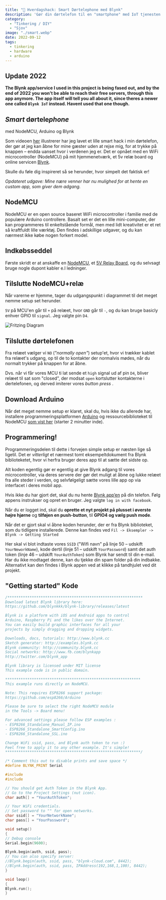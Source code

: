 ```yaml
---
title: "📡 Hverdagshack: Smart Dørtelephone med Blynk"
description: 'Gør din dørtelefon til en "smartphone" med IoT tjenesten Blynk og et 5V relæ'
category:
  - "Tinkering / DIY"
  - "Sjov"
image: "./smart.webp"
date: 2022-09-12
tags:
  - tinkering
  - hardware
  - arduino
---
```


## Update 2022

**The Blynk app/service I used in this project is being fased out, and by the end of 2022 you won't be able to reach their free servers, through this app anymore. The app itself will tell you all about it, since theres a newer one called `Blynk IoT` instead. Havent used that one though.**

## _Smart_ dørtele*phone*

med NodeMCU, Arduino og Blynk

Som videoen [her](https://www.instagram.com/p/BX0B3k_gD4X/) illustrerer har jeg lavet et lille smart hack i min dørtelefon, der gør at jeg kan åbne for mine gæster uden at rejse mig, for at trykke på knappen – endda uanset hvor i verdenen jeg er. Det er opnået med en WiFi microcontroller (NodeMCU) på mit hjemmenetværk, et 5v relæ board og online servicen [Blynk](https://blynk.io).

Skulle du føle dig inspireret så se herunder, hvor simpelt det faktisk er!

_Opdateret udgave: Mine nære venner har nu mulighed for at hente en custom app, som giver dem adgang._

## NodeMCU

NodeMCU er en open source baseret WiFi microcontroller i familie med de populære Arduino controllere. Basalt set er det en lille mini-computer, der kan programmeres til enkeltstående formål, men med lidt kreativitet er et ret så kraftfuldt lille værktøj. Den findes i adskillige udgaver, og du kan nærmest ikke købe nogen forkert model.

## Indkøbsseddel

Første skridt er at anskaffe en [NodeMCU](https://www.ebay.co.uk/sch/i.html?_from=R40&_trksid=p2510209.m570.l1313&_nkw=nodemcu&_sacat=0), et [5V Relay Board](https://www.ebay.co.uk/sch/i.html?_from=R40&_trksid=p2334524.m570.l1313&_nkw=5v+relay+board&_sacat=0&LH_TitleDesc=0&_odkw=5v+relay&_osacat=0), og du selvsagt bruge nogle dupont kabler e.l ledninger.

## Tilslutte NodeMCU+relæ

Når varerne er hjemme, tager du udgangspunkt i diagrammet til det meget nemme setup set herunder.

`5V` på MCU'en går til `+` på relæet, hvor `GND` går til `-`, og du kan bruge basicly enhver GPIO til `signal`. Jeg valgte pin `D4`.

![Fritzing Diagram](./mcu-relay.svg)

## Tilslutte dørtelefonen

Fra relæet vælger vi `NO` (_"normally open"_) setup'et, hvor vi trækker kablet fra relæet's udgang, op til de to kontakter der normalvis mødes, når du normalt trykker på knappen for at åbne.

Dvs. når vi får vores MCU ti lat sende et `high` signal ud af pin `D4`, bliver relæet til sat som "closed", der modsat `open` kortslutter kontakterne i dertelefonen, og derved imiterer vores _button press_ .

## Download Arduino

Når det meget nemme setup er klaret, skal du, hvis ikke du allerede har, installere programmeringsplatformen [Arduino](https://arduino.cc/en/software) og ressourcebiblioteket til NodeMCU [som vist her](ttps://youtu.be/NEo1WsT5T7s?t=120) (starter 2 minutter inde).

## Programmering!

Programmeringsdelen til dette i forvejen simple setup er næsten lige så ligetil. Det er _vitterligt_ et nærmest tomt eksempeltdokument fra Blynk biblioteketet, hvor vi herfra bruger deres app til at sætte det sidste op.

Alt koden egentlig gør er egentlig at give Blynk adgang til vores microcontroller, via deres servere der gør det muligt at åbne og lukke relæet fra alle steder i verden, og selvfølgeligt sætte vores lille app op via interfacet i deres mobil app.

Hvis ikke du har gjort det, skal du nu hente [Blynk app’en](https://play.google.com/store/apps/details?id=cc.blynk&hl=af&gl=VI) på din telefon. Følg appens instrukser og opret en bruger. Jeg valgte `log in with facebook`.

Når du er logget ind, skal du **oprette et nyt projekt på plusset i øverste højre hjørne** og **tilføjen en push-button**, til **GPIO4 og vælg push mode**.

Når det er gjort skal vi åbne koden herunder, der er fra Blynk biblioteket, som du tidligere installerede. Denne kan findes ved `Fil -> Eksempler -> Blynk -> Getting Started`

Her skal vi blot indtaste vores `SSID` ("Wifi navn" på linje 50 – udskift `YourNeworkName`), kode dertil (linje 51 – udskift `YourPassword`) samt det auth token (linje 46 – udskift `YourAuthToken`) som Blynk har sendt til din e-mail. Har du ikke modtaget denne, kan du tjekke din spam folder på din indbakke. Alternativt kan den findes i Blynk appen ved at klikke på tandhjulet ved dit projekt.

## "Getting started" Kode

```cpp
/*************************************************************
Download latest Blynk library here:
https://github.com/blynkkk/blynk-library/releases/latest

Blynk is a platform with iOS and Android apps to control
Arduino, Raspberry Pi and the likes over the Internet.
You can easily build graphic interfaces for all your
projects by simply dragging and dropping widgets.

Downloads, docs, tutorials: http://www.blynk.cc
Sketch generator: http://examples.blynk.cc
Blynk community: http://community.blynk.cc
Social networks: http://www.fb.com/blynkapp
http://twitter.com/blynk_app

Blynk library is licensed under MIT license
This example code is in public domain.

*************************************************************
This example runs directly on NodeMCU.

Note: This requires ESP8266 support package:
https://github.com/esp8266/Arduino

Please be sure to select the right NodeMCU module
in the Tools -> Board menu!

For advanced settings please follow ESP examples :
- ESP8266_Standalone_Manual_IP.ino
- ESP8266_Standalone_SmartConfig.ino
- ESP8266_Standalone_SSL.ino

Change WiFi ssid, pass, and Blynk auth token to run :)
Feel free to apply it to any other example. It's simple!
*************************************************************/

/* Comment this out to disable prints and save space */
#define BLYNK_PRINT Serial

#include
#include

// You should get Auth Token in the Blynk App.
// Go to the Project Settings (nut icon).
char auth[] = "YourAuthToken";

// Your WiFi credentials.
// Set password to "" for open networks.
char ssid[] = "YourNetworkName";
char pass[] = "YourPassword";

void setup()
{
// Debug console
Serial.begin(9600);

Blynk.begin(auth, ssid, pass);
// You can also specify server:
//Blynk.begin(auth, ssid, pass, "blynk-cloud.com", 8442);
//Blynk.begin(auth, ssid, pass, IPAddress(192,168,1,100), 8442);
}

void loop()
{
Blynk.run();
}
```
